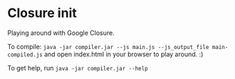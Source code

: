 # Closure init

Playing around with Google Closure.

To compile: `java -jar compiler.jar --js main.js --js_output_file main-compiled.js` and open index.html in your browser to play around. :)

To get help, run `java -jar compiler.jar --help`
